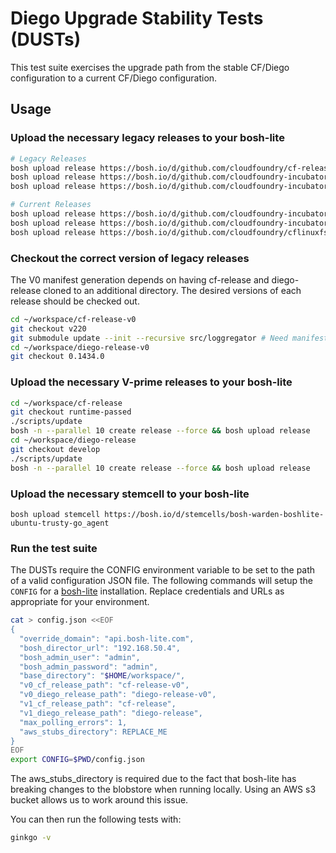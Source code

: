 # Diego Upgrade Stability Tests (DUSTs)

This test suite exercises the upgrade path from the stable CF/Diego configuration to a current CF/Diego configuration.

## Usage

### Upload the necessary legacy releases to your bosh-lite

```bash
# Legacy Releases
bosh upload release https://bosh.io/d/github.com/cloudfoundry/cf-release?v=220
bosh upload release https://bosh.io/d/github.com/cloudfoundry-incubator/diego-release?v=0.1434.0
bosh upload release https://bosh.io/d/github.com/cloudfoundry-incubator/garden-linux-release?v=0.307.0

# Current Releases
bosh upload release https://bosh.io/d/github.com/cloudfoundry-incubator/etcd-release
bosh upload release https://bosh.io/d/github.com/cloudfoundry-incubator/garden-linux-release
bosh upload release https://bosh.io/d/github.com/cloudfoundry/cflinuxfs2-rootfs-release
```

### Checkout the correct version of legacy releases

The V0 manifest generation depends on having cf-release and diego-release cloned to an additional directory.
The desired versions of each release should be checked out.

```bash
cd ~/workspace/cf-release-v0
git checkout v220
git submodule update --init --recursive src/loggregator # Need manifest generation templates for LAMB
cd ~/workspace/diego-release-v0
git checkout 0.1434.0
```

### Upload the necessary V-prime releases to your bosh-lite

```bash
cd ~/workspace/cf-release
git checkout runtime-passed
./scripts/update
bosh -n --parallel 10 create release --force && bosh upload release
cd ~/workspace/diego-release
git checkout develop
./scripts/update
bosh -n --parallel 10 create release --force && bosh upload release
```

### Upload the necessary stemcell to your bosh-lite

```
bosh upload stemcell https://bosh.io/d/stemcells/bosh-warden-boshlite-ubuntu-trusty-go_agent
```

### Run the test suite

The DUSTs require the CONFIG environment variable to be set to the path of a valid configuration JSON file.
The following commands will setup the `CONFIG` for a [bosh-lite](https://github.com/cloudfoundry/bosh-lite) installation.
Replace credentials and URLs as appropriate for your environment.

```bash
cat > config.json <<EOF
{
  "override_domain": "api.bosh-lite.com",
  "bosh_director_url": "192.168.50.4",
  "bosh_admin_user": "admin",
  "bosh_admin_password": "admin",
  "base_directory": "$HOME/workspace/",
  "v0_cf_release_path": "cf-release-v0",
  "v0_diego_release_path": "diego-release-v0",
  "v1_cf_release_path": "cf-release",
  "v1_diego_release_path": "diego-release",
  "max_polling_errors": 1,
  "aws_stubs_directory": REPLACE_ME
}
EOF
export CONFIG=$PWD/config.json
```

The aws_stubs_directory is required due to the fact that bosh-lite has breaking changes to the blobstore
when running locally. Using an AWS s3 bucket allows us to work around this issue.

You can then run the following tests with:

```bash
ginkgo -v
```

